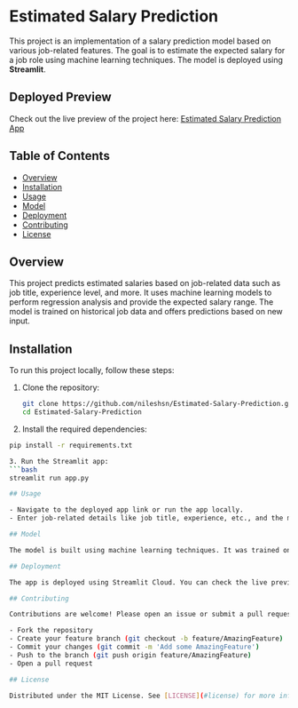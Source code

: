 # Estimated Salary Prediction

This project is an implementation of a salary prediction model based on various job-related features. The goal is to estimate the expected salary for a job role using machine learning techniques. The model is deployed using **Streamlit**.

## Deployed Preview

Check out the live preview of the project here: [Estimated Salary Prediction App](https://estimated-salary-prediction-bysojp2c8sckgufndgxnbr.streamlit.app/)

## Table of Contents
- [Overview](#overview)
- [Installation](#installation)
- [Usage](#usage)
- [Model](#model)
- [Deployment](#deployment)
- [Contributing](#contributing)
- [License](#license)

## Overview

This project predicts estimated salaries based on job-related data such as job title, experience level, and more. It uses machine learning models to perform regression analysis and provide the expected salary range. The model is trained on historical job data and offers predictions based on new input.

## Installation

To run this project locally, follow these steps:

1. Clone the repository:
   ```bash
   git clone https://github.com/nileshsn/Estimated-Salary-Prediction.git
   cd Estimated-Salary-Prediction
2. Install the required dependencies:
```bash
pip install -r requirements.txt

3. Run the Streamlit app:
```bash
streamlit run app.py

## Usage

- Navigate to the deployed app link or run the app locally.
- Enter job-related details like job title, experience, etc., and the model will predict the estimated salary for the provided information.

## Model

The model is built using machine learning techniques. It was trained on a dataset containing various features related to job roles and salaries. The model uses regression algorithms to estimate the salary for a given set of job-related features.

## Deployment

The app is deployed using Streamlit Cloud. You can check the live preview at the following link: [Estimated Salary Prediction App](https://estimated-salary-prediction-bysojp2c8sckgufndgxnbr.streamlit.app/)

## Contributing

Contributions are welcome! Please open an issue or submit a pull request for any improvements or bug fixes.

- Fork the repository
- Create your feature branch (git checkout -b feature/AmazingFeature)
- Commit your changes (git commit -m 'Add some AmazingFeature')
- Push to the branch (git push origin feature/AmazingFeature)
- Open a pull request

## License

Distributed under the MIT License. See [LICENSE](#license) for more information.

